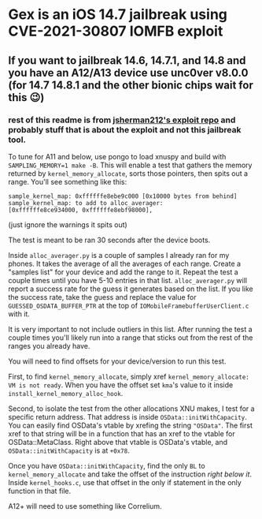 # Gex is an iOS 14.7 jailbreak using CVE-2021-30807 IOMFB exploit

## If you want to jailbreak 14.6, 14.7.1, and 14.8 and you have an A12/A13 device use unc0ver v8.0.0 (for 14.7 14.8.1 and the other bionic chips wait for this 😉)

### rest of this readme is from [jsherman212's exploit repo](https://github.com/jsherman212/iomfb-exploit/blob/main/README.md) and probably stuff that is about the exploit and not this jailbreak tool.

To tune for A11 and below, use pongo to load xnuspy and build with
`SAMPLING_MEMORY=1 make -B`. This will enable a test that gathers
the memory returned by `kernel_memory_allocate`, sorts those pointers,
then spits out a range. You'll see something like this:

```
sample_kernel_map: 0xffffffe8ebe9c000 [0x10000 bytes from behind]
sample_kernel_map: to add to alloc_averager:
[0xffffffe8ce934000, 0xffffffe8ebf98000],
```

(just ignore the warnings it spits out)

The test is meant to be ran 30 seconds after the device boots.

Inside `alloc_averager.py` is a couple of samples I already ran for
my phones. It takes the average of all the averages of each range.
Create a "samples list" for your device and add the range to it. 
Repeat the test a couple times until you have 5-10 entries in that
list. `alloc_averager.py` will report a success rate for the guess it
generates based on the list. If you like the success rate, take the guess
and replace the value for `GUESSED_OSDATA_BUFFER_PTR` at the top of
`IOMobileFramebufferUserClient.c` with it.

It is very important to not include outliers in this list. After running
the test a couple times you'll likely run into a range that sticks
out from the rest of the ranges you already have.

You will need to find offsets for your device/version to run this test.

First, to find `kernel_memory_allocate`, simply xref
`kernel_memory_allocate: VM is not ready`. When you have the offset
set `kma`'s value to it inside `install_kernel_memory_alloc_hook`.

Second, to isolate the test from the other allocations XNU makes,
I test for a specific return address. That address is inside
`OSData::initWithCapacity`. You can easily find OSData's vtable
by xrefing the string `"OSData"`. The first xref to that string
will be in a function that has an xref to the vtable for OSData::MetaClass.
Right above that vtable is OSData's vtable, and `OSData::initWithCapacity`
is at `+0x78`.

Once you have `OSData::initWithCapacity`, find the only `BL` to
`kernel_memory_allocate` and take the offset of the instruction *right below
it*. Inside `kernel_hooks.c`, use that offset in the only if statement
in the only function in that file.

A12+ will need to use something like Correlium.
